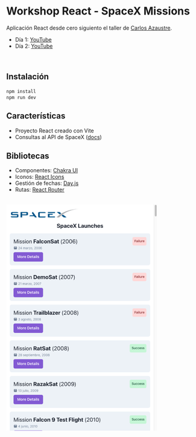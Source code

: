 # Workshop React - SpaceX Missions

Aplicación React desde cero siguiento el taller de [Carlos Azaustre](https://github.com/carlosazaustre).

- Día 1: [YouTube](https://youtu.be/4AFOCAgywLc)
- Día 2: [YouTube](https://youtu.be/afDXVnDnBf4)

<br>

## Instalación

```
npm install
npm run dev
```

## Características

- Proyecto React creado con Vite
- Consultas al API de SpaceX ([docs](https://docs.spacexdata.com/))

## Bibliotecas

- Componentes: [Chakra UI](https://chakra-ui.com/)
- Iconos: [React Icons](https://react-icons.github.io/react-icons/)
- Gestión de fechas: [Day.js](https://day.js.org/)
- Rutas: [React Router](https://reactrouter.com/)

<br>

<img src="./docs/app.png" alt="app" width="400"/>
